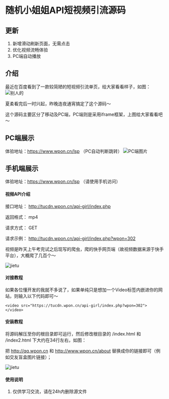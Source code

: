 # 随机小姐姐API短视频引流源码

## 更新

1. 新增滑动刷新页面，无需点击
2. 优化视频流畅体验
3. PC端自动播放
## 介绍
最近在百度看到了一款较简陋的短视频引流单页，给大家看看样子，如图：
![别人的](img170cd44d811de.png)

夏柔看完后一时兴起，昨晚连夜通宵搞定了这个源码～

这个源码主要区分了移动及PC端，PC端则是采用iframe框架，上图给大家看看吧～

## PC端展示

体验地址：https://www.wpon.cn/lsp （PC自动判断跳转）
![PC端图片](img2021122101215547-2048x1186.png)

## 手机端展示

体验地址：https://www.wpon.cn/lsp （请使用手机访问）

#### 视频API介绍

接口地址： http://tucdn.wpon.cn/api-girl/index.php

返回格式： mp4

请求方式： GET

请求示例：  http://tucdn.wpon.cn/api-girl/index.php?wpon=302

视频是昨天上午考完试之后现写的爬虫，爬的快手网页端（故视频数据来源于快手平台），大概爬了几百个～

![jietu](https://www.wpon.cn/wp-content/uploads/2021/12/2021122101274169.jpg)

#### 对接教程

如果各位懂开发的我就不多说了，如果单纯只是想加一个Video标签内嵌进你的网站，则输入以下代码即可～

`<video src="https://tucdn.wpon.cn/api-girl/index.php?wpon=302"></video>`


#### 安装教程

将源码解压至你的根目录即可运行，然后修改根目录的 /index.html 和 /index2.html 下大约在34行左右，如图：

把 http://qq.wpon.cn 和 http://www.wpon.cn/about 替换成你的链接即可（例如交友盲盒图片链接）；

![jietu](https://www.wpon.cn/wp-content/uploads/2021/12/2021122101584589-2048x1205.png)


#### 使用说明

1.  仅供学习交流，请在24h内删除源文件


